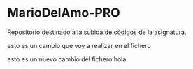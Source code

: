 # MarioDelAmo-PRO
Repositorio destinado a la subida de códigos de la asignatura.

esto es un cambio que voy a realizar en el fichero

esto es un nuevo cambio del fichero
hola